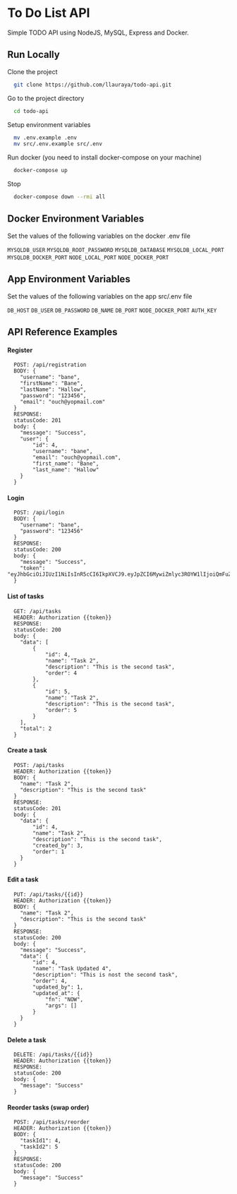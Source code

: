 # To Do List API

Simple TODO API using NodeJS, MySQL, Express and Docker.

## Run Locally

Clone the project

```bash
  git clone https://github.com/llauraya/todo-api.git
```

Go to the project directory

```bash
  cd todo-api
```

Setup environment variables

```bash
  mv .env.example .env
  mv src/.env.example src/.env
```

Run docker (you need to install docker-compose on your machine)

```bash
  docker-compose up
```

Stop

```bash
  docker-compose down --rmi all
```

## Docker Environment Variables

Set the values of the following variables on the docker .env file

`MYSQLDB_USER`
`MYSQLDB_ROOT_PASSWORD`
`MYSQLDB_DATABASE`
`MYSQLDB_LOCAL_PORT`
`MYSQLDB_DOCKER_PORT`
`NODE_LOCAL_PORT`
`NODE_DOCKER_PORT`

## App Environment Variables

Set the values of the following variables on the app src/.env file

`DB_HOST`
`DB_USER`
`DB_PASSWORD`
`DB_NAME`
`DB_PORT`
`NODE_DOCKER_PORT`
`AUTH_KEY`

## API Reference Examples

#### Register

```http
  POST: /api/registration
  BODY: {
    "username": "bane",
    "firstName": "Bane",
    "lastName": "Hallow",
    "password": "123456",
    "email": "ouch@yopmail.com"
  }
  RESPONSE:
  statusCode: 201
  body: {
    "message": "Success",
    "user": {
        "id": 4,
        "username": "bane",
        "email": "ouch@yopmail.com",
        "first_name": "Bane",
        "last_name": "Hallow"
    }
  }
```

#### Login

```http
  POST: /api/login
  BODY: {
    "username": "bane",
    "password": "123456"
  }
  RESPONSE:
  statusCode: 200
  body: {
    "message": "Success",
    "token": "eyJhbGciOiJIUzI1NiIsInR5cCI6IkpXVCJ9.eyJpZCI6MywiZmlyc3ROYW1lIjoiQmFuZSIsImxhc3ROYW1lIjoiSGFsbG93IiwiZW1haWwiOiJvdWNoQHlvcG1haWwuY29tIiwiaWF0IjoxNjQ0NDY4MTYxLCJleHAiOjE2NDQ0NzE3NjF9.lclt1bqOtjEJaaj4Y_88g3GBqhUMi1q7MfTjRPrF3G0"
  }
```

#### List of tasks

```http
  GET: /api/tasks
  HEADER: Authorization {{token}}
  RESPONSE:
  statusCode: 200
  body: {
    "data": [
        {
            "id": 4,
            "name": "Task 2",
            "description": "This is the second task",
            "order": 4
        },
        {
            "id": 5,
            "name": "Task 2",
            "description": "This is the second task",
            "order": 5
        }
    ],
    "total": 2
  }
```

#### Create a task

```http
  POST: /api/tasks
  HEADER: Authorization {{token}}
  BODY: {
    "name": "Task 2",
    "description": "This is the second task"
  }
  RESPONSE:
  statusCode: 201
  body: {
    "data": {
        "id": 4,
        "name": "Task 2",
        "description": "This is the second task",
        "created_by": 3,
        "order": 1
    }
  }
```

#### Edit a task

```http
  PUT: /api/tasks/{{id}}
  HEADER: Authorization {{token}}
  BODY: {
    "name": "Task 2",
    "description": "This is the second task"
  }
  RESPONSE:
  statusCode: 200
  body: {
    "message": "Success",
    "data": {
        "id": 4,
        "name": "Task Updated 4",
        "description": "This is nost the second task",
        "order": 4,
        "updated_by": 1,
        "updated_at": {
            "fn": "NOW",
            "args": []
        }
    }
  }
```

#### Delete a task

```http
  DELETE: /api/tasks/{{id}}
  HEADER: Authorization {{token}}
  RESPONSE:
  statusCode: 200
  body: {
    "message": "Success"
  }
```

#### Reorder tasks (swap order)

```http
  POST: /api/tasks/reorder
  HEADER: Authorization {{token}}
  BODY: {
    "taskId1": 4,
    "taskId2": 5
  }
  RESPONSE:
  statusCode: 200
  body: {
    "message": "Success"
  }
```
